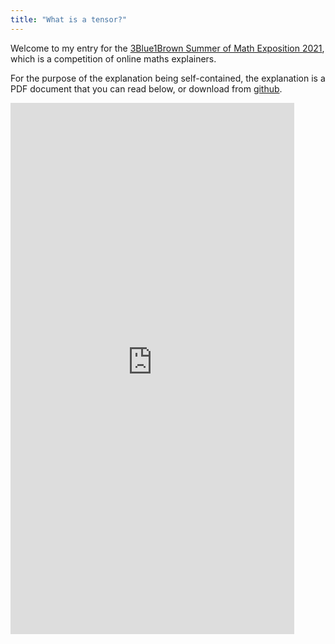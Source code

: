 ```yaml
---
title: "What is a tensor?"
---
```


Welcome to my entry for the [3Blue1Brown Summer of Math Exposition 2021](https://youtu.be/ojjzXyQCzso), which is a competition of online maths explainers.

For the purpose of the explanation being self-contained, the explanation is a PDF document that you can read below, or download from [github](https://raw.githubusercontent.com/SimonKvantdator/SoME1/main/main.pdf).

<embed src="https://simonkvantdator.github.io/SoME1/main.pdf" type="application/pdf" width="90%" height="850px" />
